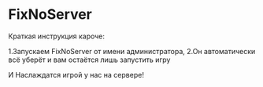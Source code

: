 # FixNoServer
Краткая инструкция кароче:

1.Запускаем FixNoServer от имени администратора,
2.Он автоматически всё уберёт и вам остаётся лишь запустить игру

И Наслаждатся игрой у нас на сервере!
